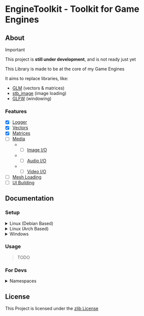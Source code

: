 # EngineToolkit - Toolkit for Game Engines

## About

> [!IMPORTANT]
> This project is **still under development**, and is not ready just yet

This Library is made to be at the core of my Game Engines

It aims to replace libraries, like:
- [GLM](https://github.com/g-truc/glm) (vectors & matrices)
- [stb_image](https://github.com/nothings/stb/blob/master/stb_image.h) (image loading)
- [GLFW](https://www.glfw.org/) (windowing)

### Features

- [x] [Logger](../include/EngineToolkit/debug/log.hpp)
- [x] [Vectors](../include/EngineToolkit/vector)
- [x] [Matrices](../include/EngineToolkit/matrix)
- [ ] [Media](../include/EngineToolkit/media)
  - - [ ] [Image I/O](../include/EngineToolkit/media/image.hpp)
  - - [ ] [Audio I/O](../include/EngineToolkit/media/audio.hpp)
  - - [ ] [Video I/O](../include/EngineToolkit/media/video.hpp)
- [ ] [Mesh Loading](../include/EngineToolkit/mesh/mesh.hpp)
- [ ] [UI Building](../include/EngineToolkit/UI/ui.hpp)

## Documentation

### Setup

<details>
<summary>Linux (Debian Based)</summary>

> TODO

</details>

<details>
<summary>Linux (Arch Based)</summary>

> TODO

</details>

<details>
<summary>Windows</summary>

> TODO

</details>

### Usage

> TODO

### For Devs

<details>
<summary>Namespaces</summary>

| Namespace | Description |
| --------- | ----------- |
| `EngineToolkit` | Library-Level Namespace |
| `EngineToolkit::internal` | Internal Types, Functions, etc |

</details>

## License

This Project is licensed under the [zlib License](https://opensource.org/license/zlib-license-php/)
